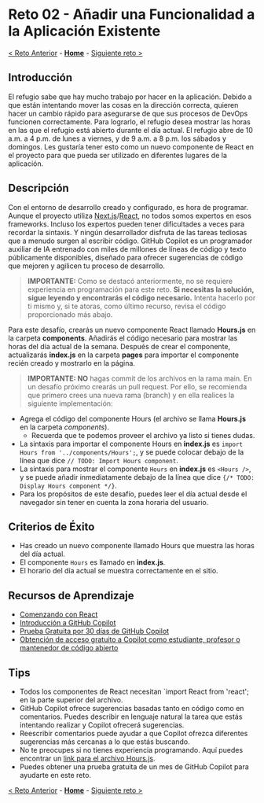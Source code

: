 # Reto 02 - Añadir una Funcionalidad a la Aplicación Existente

[< Reto Anterior](./Challenge-01.md) - **[Home](../README.md)** - [Siguiente reto >](./Challenge-03.md)

## Introducción

El refugio sabe que hay mucho trabajo por hacer en la aplicación. Debido a que están intentando mover las cosas en la dirección correcta, quieren hacer un cambio rápido para asegurarse de que sus procesos de DevOps funcionen correctamente. Para lograrlo, el refugio desea mostrar las horas en las que el refugio está abierto durante el día actual. El refugio abre de 10 a.m. a 4 p.m. de lunes a viernes, y de 9 a.m. a 8 p.m. los sábados y domingos. Les gustaría tener esto como un nuevo componente de React en el proyecto para que pueda ser utilizado en diferentes lugares de la aplicación.

## Descripción

Con el entorno de desarrollo creado y configurado, es hora de programar. Aunque el proyecto utiliza [Next.js](https://nextjs.org)/[React](https://reactjs.org), no todos somos expertos en esos frameworks. Incluso los expertos pueden tener dificultades a veces para recordar la sintaxis. Y ningún desarrollador disfruta de las tareas tediosas que a menudo surgen al escribir código. GitHub Copilot es un programador auxiliar de IA entrenado con miles de millones de líneas de código y texto públicamente disponibles, diseñado para ofrecer sugerencias de código que mejoren y agilicen tu proceso de desarrollo.

> **IMPORTANTE:** Como se destacó anteriormente, no se requiere experiencia en programación para este reto. **Si necesitas la solución, sigue leyendo y encontrarás el código necesario.** Intenta hacerlo por ti mismo y, si te atoras, como último recurso, revisa el código proporcionado más abajo.

Para este desafío, crearás un nuevo componente React llamado **Hours.js** en la carpeta **components**. Añadirás el código necesario para mostrar las horas del día actual de la semana. Después de crear el componente, actualizarás **index.js** en la carpeta **pages** para importar el componente recién creado y mostrarlo en la página.

> **IMPORTANTE: NO** hagas commit de los archivos en la rama main. En un desafío próximo crearás un pull request. Por ello, se recomienda que primero crees una nueva rama (branch) y en ella realices la siguiente implementación:

- Agrega el código del componente Hours (el archivo se llama **Hours.js** en la carpeta *components*).
    - Recuerda que te podemos proveer el archivo ya listo si tienes dudas.
- La sintaxis para importar el componente Hours en **index.js** es `import Hours from '../components/Hours';`, y se puede colocar debajo de la línea que dice `// TODO: Import Hours component`.
- La sintaxis para mostrar el componente `Hours` en **index.js** es `<Hours />`, y se puede añadir inmediatamente debajo de la línea que dice `{/* TODO: Display Hours component */}`.
- Para los propósitos de este desafío, puedes leer el día actual desde el navegador sin tener en cuenta la zona horaria del usuario.

## Criterios de Éxito

- Has creado un nuevo componente llamado Hours que muestra las horas del día actual.
- El componente `Hours` es llamado en **index.js**.
- El horario del día actual se muestra correctamente en el sitio.

## Recursos de Aprendizaje

- [Comenzando con React](https://es.react.dev/learn)
- [Introducción a GitHub Copilot](https://docs.github.com/es/copilot/using-github-copilot/getting-started-with-github-copilot)
- [Prueba Gratuita por 30 días de GitHub Copilot](https://github.com/github-copilot/signup)
- [Obtención de acceso gratuito a Copilot como estudiante, profesor o mantenedor de código abierto](https://docs.github.com/es/copilot/managing-copilot/managing-copilot-as-an-individual-subscriber/managing-your-copilot-subscription/getting-free-access-to-copilot-as-a-student-teacher-or-maintainer)

## Tips

- Todos los componentes de React necesitan `import React from 'react'; en la parte superior del archivo.
- GitHub Copilot ofrece sugerencias basadas tanto en código como en comentarios. Puedes describir en lenguaje natural la tarea que estás intentando realizar y Copilot ofrecerá sugerencias.
- Reescribir comentarios puede ayudar a que Copilot ofrezca diferentes sugerencias más cercanas a lo que estás buscando.
- No te preocupes si no tienes experiencia programando. Aquí puedes encontrar un [link para el archivo Hours.js](https://gist.github.com/luislogosmx/a0a73bec9098e3e23206eb6a085b240c).
- Puedes obtener una prueba gratuita de un mes de GitHub Copilot para ayudarte en este reto.

[<  Reto Anterior](./Challenge-01.md) - **[Home](../README.md)** - [Siguiente reto >](./Challenge-03.md)
